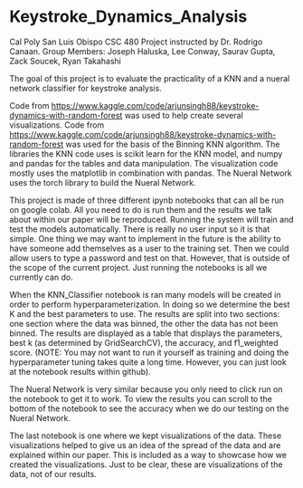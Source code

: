 # Keystroke_Dynamics_Analysis

Cal Poly San Luis Obispo CSC 480 Project instructed by Dr. Rodrigo Canaan. 
Group Members: Joseph Haluska, Lee Conway, Saurav Gupta, Zack Soucek, Ryan  Takahashi
 

The goal of this project is to evaluate the practicality of a KNN and a nueral network classifier for keystroke analysis.

Code from https://www.kaggle.com/code/arjunsingh88/keystroke-dynamics-with-random-forest was used to help create several visualizations.
Code from https://www.kaggle.com/code/arjunsingh88/keystroke-dynamics-with-random-forest was used for the basis of the Binning KNN algorithm.
The libraries the KNN code uses is scikit learn for the KNN model, and numpy and pandas for the tables and data manipulation.
The visualization code mostly uses the matplotlib in combination with pandas.
The Nueral Network uses the torch library to build the Nueral Network.


This project is made of three different ipynb notebooks that can all be run on google colab. All you need to do is run them and the results we talk about within our paper will be reproduced.
Running the system will train and test the models automatically. There is really no user input so it is that simple. One thing we may want to implement in the future is the ability to have someone add themselves as a user to the training set. Then we could allow users to type a password and test on that. However, that is outside of the scope of the current project. Just running the notebooks is all we currently can do.

When the KNN_Classifier notebook is ran many models will be created in order to perform hyperparameterization. In doing so we determine the best K and the best parameters to use. The results are split into two sections: one section where the data was binned, the other the data has not been binned. The results are displayed as a table that displays the parameters, best k (as determined by GridSearchCV), the accuracy, and f1_weighted score. 
(NOTE: You may not want to run it yourself as training and doing the hyperparameter tuning takes quite a long time. However, you can just look at the notebook results within github).

The Nueral Network is very similar because you only need to click run on the notebook to get it to work. To view the results you can scroll to the bottom of the notebook to see the accuracy when we do our testing on the Nueral Network.

The last notebook is one where we kept visualizations of the data. These visualizations helped to give us an idea of the spread of the data and are explained within our paper. This is included as a way to showcase how we created the visualizations. Just to be clear, these are visualizations of the data, not of our results. 

